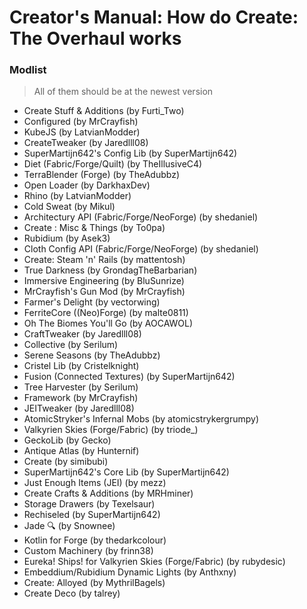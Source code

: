 # Creator's Manual: How do Create: The Overhaul works
### Modlist
>All of them should be at the newest version
- Create Stuff & Additions (by Furti_Two)
- Configured (by MrCrayfish)
- KubeJS (by LatvianModder)
- CreateTweaker (by Jaredlll08)
- SuperMartijn642's Config Lib (by SuperMartijn642)
- Diet (Fabric/Forge/Quilt) (by TheIllusiveC4)
- TerraBlender (Forge) (by TheAdubbz)
- Open Loader (by DarkhaxDev)
- Rhino (by LatvianModder)
- Cold Sweat (by Mikul)
- Architectury API (Fabric/Forge/NeoForge) (by shedaniel)
- Create : Misc & Things (by To0pa)
- Rubidium (by Asek3)
- Cloth Config API (Fabric/Forge/NeoForge) (by shedaniel)
- Create: Steam 'n' Rails (by mattentosh)
- True Darkness (by GrondagTheBarbarian)
- Immersive Engineering (by BluSunrize)
- MrCrayfish's Gun Mod (by MrCrayfish)
- Farmer's Delight (by vectorwing)
- FerriteCore ((Neo)Forge) (by malte0811)
- Oh The Biomes You'll Go (by AOCAWOL)
- CraftTweaker (by Jaredlll08)
- Collective (by Serilum)
- Serene Seasons (by TheAdubbz)
- Cristel Lib (by Cristelknight)
- Fusion (Connected Textures) (by SuperMartijn642)
- Tree Harvester (by Serilum)
- Framework (by MrCrayfish)
- JEITweaker (by Jaredlll08)
- AtomicStryker's Infernal Mobs (by atomicstrykergrumpy)
- Valkyrien Skies (Forge/Fabric) (by triode_)
- GeckoLib (by Gecko)
- Antique Atlas (by Hunternif)
- Create (by simibubi)
- SuperMartijn642's Core Lib (by SuperMartijn642)
- Just Enough Items (JEI) (by mezz)
- Create Crafts & Additions (by MRHminer)
- Storage Drawers (by Texelsaur)
- Rechiseled (by SuperMartijn642)
- Jade 🔍 (by Snownee)
- Kotlin for Forge (by thedarkcolour)
- Custom Machinery (by frinn38)
- Eureka! Ships! for Valkyrien Skies (Forge/Fabric) (by rubydesic)
- Embeddium/Rubidium Dynamic Lights (by Anthxny)
- Create: Alloyed (by MythrilBagels)
- Create Deco (by talrey)
